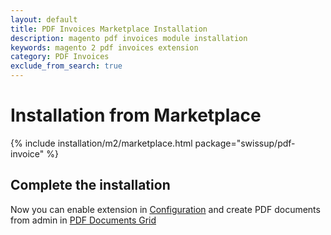 ```yaml
---
layout: default
title: PDF Invoices Marketplace Installation
description: magento pdf invoices module installation
keywords: magento 2 pdf invoices extension
category: PDF Invoices
exclude_from_search: true
---
```


# Installation from Marketplace

{% include installation/m2/marketplace.html package="swissup/pdf-invoice" %}

## Complete the installation

Now you can enable extension in [Configuration][configuration] and create PDF documents from admin in [PDF Documents Grid][create_pdf]

[create_pdf]: /m2/extensions/pdf-invoices/create-pdf-template
[configuration]: /m2/extensions/pdf-invoices/configuration
